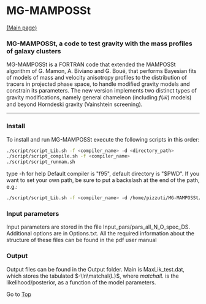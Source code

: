 <a name="top"></a>

# MG-MAMPOSSt 

[(Main page)](https://github.com/Pizzuti92/MG-MAMPOSSt)

### MG-MAMPOSSt, a code to test gravity with the mass profiles of galaxy clusters

MG-MAMPOSSt is a FORTRAN code that extended the MAMPOSSt algorithm of G. Mamon, A. Biviano and G. Boué, 
that performs Bayesian fits of models of mass and velocity anisotropy profiles to the distribution of tracers in projected phase space, 
to handle modified gravity models and constrain its parameters. The new version implements two distinct types of gravity modifications, 
namely general chameleon (including $f(\mathcal{R})$ models) and beyond Horndeski gravity (Vainshtein screening).


---

### Install

To install and run MG-MAMPOSSt execute the following scripts in this order:
```bash
./script/script_Lib.sh -f <compiler_name> -d <directory_path> 
./script/script_compile.sh -f <compiler_name> 
./script/script_runmam.sh  
```
type -h for help 
Default compiler is "f95", default directory is "$PWD". If you want to set your own path, be sure to put a backslash at the end of the path, e.g.:
```bash
./script/script_Lib.sh -f <compiler_name> -d /home/pizzuti/MG-MAMPOSSt/
```

### Input parameters
Input parameters are stored in the file Input_pars/pars_all_N_O_spec_DS.
Additional options are in Options.txt.
All the required information about the structure of these files can be found in the pdf user manual 

### Output
Output files can be found in the Output folder. Main is MaxLik_test.dat, 
which stores the tabulated $-\ln\matchal{L}$, where $matchal{L}$ is the 
likelihood/posterior, as a function of the model parameters.



Go to [Top](#top)

